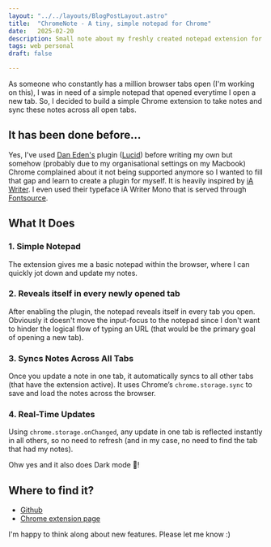```yaml
---
layout: "../../layouts/BlogPostLayout.astro"
title:  "ChromeNote - A tiny, simple notepad for Chrome"
date:   2025-02-20
description: Small note about my freshly created notepad extension for Chrome.
tags: web personal
draft: false

---
```


<div class="span2-4">
  <p class="lead">As someone who constantly has a million browser tabs open (I'm working on this), I was in need of a simple notepad that opened everytime I open a new tab. So, I decided to build a simple Chrome extension to take notes and sync these notes across all open tabs.</p>

  ## It has been done before...
  Yes, I've used [Dan Eden's](https://daneden.me) plugin ([Lucid](https://chromewebstore.google.com/detail/lucid/achogfadpkcepkepcpegehpiiioihmik)) before writing my own but somehow (probably due to my organisational settings on my Macbook) Chrome complained about it not being supported anymore so I wanted to fill that gap and learn to create a plugin for myself. It is heavily inspired by [iA Writer](https://ia.net/writer). I even used their typeface iA Writer Mono that is served through [Fontsource](https://fontsource.org/fonts/ia-writer-mono/cdn).

  ## What It Does

  ### 1. Simple Notepad  
   The extension gives me a basic notepad within the browser, where I can quickly jot down and update my notes.

  ### 2. Reveals itself in every newly opened tab
  After enabling the plugin, the notepad reveals itself in every tab you open. Obviously it doesn't move the input-focus to the notepad since I don't want to hinder the logical flow of typing an URL (that would be the primary goal of opening a new tab).

  ### 3. Syncs Notes Across All Tabs  
   Once you update a note in one tab, it automatically syncs to all other tabs (that have the extension active). It uses Chrome’s `chrome.storage.sync` to save and load the notes across the browser.

  ### 4. Real-Time Updates  
   Using `chrome.storage.onChanged`, any update in one tab is reflected instantly in all others, so no need to refresh (and in my case, no need to find the tab that had my notes).

   Ohw yes and it also does Dark mode 🌚!

  ## Where to find it?

  - [Github](https://github.com/luctiemessen/ChromeNote)
  - [Chrome extension page](https://chromewebstore.google.com/detail/chromenote/dplgcfjgpdcopmpaoejmboojhpfagjki)

I'm happy to think along about new features. Please let me know :)

</div>
